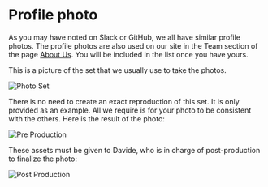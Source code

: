 # Profile photo

As you may have noted on Slack or GitHub, we all have similar profile photos. The profile photos 
are also used on our site in the Team section of the page [About Us](https://nebulab.it/about-us/). 
You will be included in the list once you have yours.

This is a picture of the set that we usually use to take the photos.

![Photo Set](https://github.com/nebulab/playbook/raw/master/assets/profile-pictures/set.jpg)

There is no need to create an exact reproduction of this set. It is only provided 
as an example. All we require is for your photo to be consistent with the others. Here is the result 
of the photo:

![Pre Production](https://github.com/nebulab/playbook/raw/master/assets/profile-pictures/pre-production.jpg)

These assets must be given to Davide, who is in charge of post-production to finalize 
the photo:

![Post Production](https://github.com/nebulab/playbook/raw/master/assets/profile-pictures/post-production.jpg)
